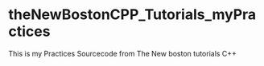 # theNewBostonCPP_Tutorials_myPractices
This is my Practices Sourcecode from The New boston tutorials C++
